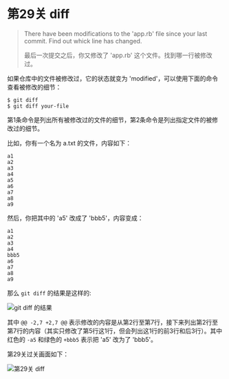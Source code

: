 # 第29关 diff

> There have been modifications to the 'app.rb' file since your last commit. Find out whick line has changed.
> 
> 最后一次提交之后，你又修改了 'app.rb' 这个文件。找到哪一行被修改过。

如果仓库中的文件被修改过，它的状态就变为 'modified'，可以使用下面的命令查看被修改的细节：

```
$ git diff
$ git diff your-file
```

第1条命令是列出所有被修改过的文件的细节，第2条命令是列出指定文件的被修改过的细节。

比如，你有一个名为 a.txt 的文件，内容如下：

```
a1
a2
a3
a4
a5
a6
a7
a8
a9
```

然后，你把其中的 'a5' 改成了 'bbb5'，内容变成：

```
a1
a2
a3
a4
bbb5
a6
a7
a8
a9
```

那么 `git diff` 的结果是这样的:

![git diff 的结果](images/level-29-diff-git-diff-result.png)

其中 `@@ -2,7 +2,7 @@` 表示修改的内容是从第2行至第7行，接下来列出第2行至第7行的内容（其实只修改了第5行这1行，但会列出这1行的前3行和后3行）。其中红色的 `-a5` 和绿色的 `+bbb5` 表示把 'a5' 改为了 'bbb5'。

第29关过关画面如下：

![第29关 diff](images/level-29-diff.png)